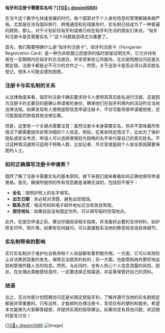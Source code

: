 **匈牙利注册卡需要实名吗？[[TG💪+ @esim1088](https://t.me/s/esim1088)]**

在当今这个数字化快速发展的时代，每个国家对于个人身份信息的管理都越来越严格。尤其是在涉及国际旅行、跨境通信和在线服务时，实名制已经成为了一种普遍的趋势。那么，对于计划前往匈牙利或者已经在匈牙利生活的朋友们来说，“匈牙利注册卡是否需要实名？”这个问题就显得尤为重要了。

首先，我们需要明确什么是“匈牙利注册卡”。匈牙利注册卡（Hungarian Registration Card）是一种为非欧盟公民提供的临时居留证明文件。它允许持有者在一定期限内在匈牙利合法居住，并享受某些公共服务。无论是短期访问还是长期定居，注册卡都是必不可少的文件之一。然而，关于这张卡是否必须以真实姓名登记，很多人可能会感到困惑。

### 注册卡与实名制的关系

从法律角度来看，匈牙利注册卡确实要求持卡人使用其真实姓名进行注册。这是因为注册卡的主要目的是确认申请者的身份，确保他们在匈牙利境内的活动符合当地法律法规。如果发现有人使用虚假信息申请注册卡，不仅可能导致申请被拒绝，还可能面临罚款或其他法律后果。

但是，这里有一个关键点需要注意：虽然注册卡本身需要实名，但并不意味着所有情况下都需要提供非常详细的个人信息。例如，在某些特定情况下，比如为了保护隐私或安全考虑，申请人可以选择使用较为隐晦的名字来代替自己的真实姓名。不过这种情况通常只适用于特殊人群，比如记者、外交官或是因个人安全原因需要保密的人士。

### 如何正确填写注册卡申请表？

既然了解了注册卡需要实名的基本原则，接下来我们就来看看如何正确地填写申请表格。首先，确保所提供的所有信息都是准确无误的，包括但不限于：

- **全名**：按照护照上的名字填写。
- **出生日期**：务必核对清楚，避免出现错误。
- **联系方式**：电话号码和电子邮件地址应当有效且常用。
- **居住地址**：如果目前没有固定住所，可以填写临时住宿地点。

此外，在提交申请之前，建议仔细阅读相关指南，并准备好必要的支持材料，如护照复印件、照片等。如果有任何疑问，可以直接联系当地的移民局咨询具体细节。

### 实名制带来的影响

实行实名制对于维护社会秩序和个人权益都有着积极作用。一方面，它可以有效防止非法移民现象的发生，保障合法居民的权利；另一方面，也能帮助政府更好地追踪和管理外籍人员的信息。然而，与此同时，也有人担心个人信息泄露的风险。因此，在处理此类敏感信息时，一定要选择正规渠道，并妥善保管好自己的资料。

### 结语

总之，无论你是计划短期访问还是长期定居匈牙利，了解并遵守当地的实名制规定都是非常重要的。只有这样，才能顺利办理注册卡，享受应有的便利和服务。希望本文能够为大家解答疑惑，并提供实用的指导建议。如果你还有其他问题，欢迎随时留言讨论！

[[TG💪+ @esim1088](https://t.me/s/esim1088) ![Image](https://i.postimg.cc/4NQfJmqS/Snipaste-2025-05-13-00-14-12.png)]